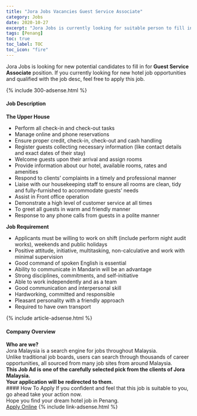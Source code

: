 ```yaml
---
title: "Jora Jobs Vacancies Guest Service Associate" 
category: Jobs 
date: 2020-10-27 
excerpt: "Jora Jobs is currently looking for suitable person to fill in the Guest Service Associate which positioned at Penang" 
tags: [Penang] 
toc: true 
toc_label: TOC 
toc_icon: "fire" 
--- 
```


<p>Jora Jobs is looking for new potential candidates to fill in for <b>Guest Service Associate</b> position. If you currently looking for new hotel job opportunities and qualified with the job desc, feel free to apply this job.
</p>{% include 300-adsense.html %} 
<div><div><h4>Job Description</h4></div><div><div><span><div><div><strong>The Upper House</strong></div><ul><li>Perform all check-in and check-out tasks</li><li>Manage online and phone reservations</li><li>Ensure proper credit, check-in, check-out and cash handling</li><li>Register guests collecting necessary information (like contact details and exact dates of their stay)</li><li>Welcome guests upon their arrival and assign rooms</li><li>Provide information about our hotel, available rooms, rates and amenities</li><li>Respond to clients&#8217; complaints in a timely and professional manner</li><li>Liaise with our housekeeping staff to ensure all rooms are clean, tidy and fully-furnished to accommodate guests&#8217; needs</li><li>Assist in Front office operation</li><li>Demonstrate a high level of customer service at all times</li><li>To greet all guests in warm and friendly manner</li><li>Response to any phone calls from guests in a polite manner</li></ul><div><strong>Job Requirement</strong></div><ul><li>Applicants must be willing to work on shift (include perform night audit works), weekends and public holidays</li><li>Positive attitude, initiative, multitasking, non-calculative and work with minimal supervision</li><li>Good command of spoken English is essential</li><li>Ability to communicate in Mandarin will be an advantage</li><li>Strong disciplines, commitments, and self-initiative</li><li>Able to work independently and as a team</li><li>Good communication and interpersonal skill</li><li>Hardworking, committed and responsible</li><li>Pleasant personality with a friendly approach</li><li>Required to have own transport</li></ul></div></span></div></div></div> 
{% include article-adsense.html %} 
<div><div><h4>Company Overview</h4></div><div><div><span><div><div>
<strong>Who are we?</strong></div>
<div>
	Jora Malaysia is a search engine for jobs throughout Malaysia.<br>
	Unlike traditional job boards, users can search through thousands of career opportunities, all sourced from many job sites from around Malaysia.&#160;</div>
<div>
<div>
<strong>This Job Ad is one of the carefully selected pick from the clients of Jora Malaysia.</strong></div>
<div>
<strong>Your application will be redirected to them.</strong></div>
</div></div></span></div></div></div> 
#### How To Apply 
If you confident and feel that this job is suitable to you, go ahead take your action now. <br/> 
Hope you find your dream hotel job in Penang. <br/> 
<a href="https://www.jobstreet.com.my/en/job/guest-service-associate-4412141?jobId=jobstreet-my-job-4412141" class="btn btn--info" target="_blank" rel="nofollow noopenner">Apply Online</a> 
{% include link-adsense.html %} 